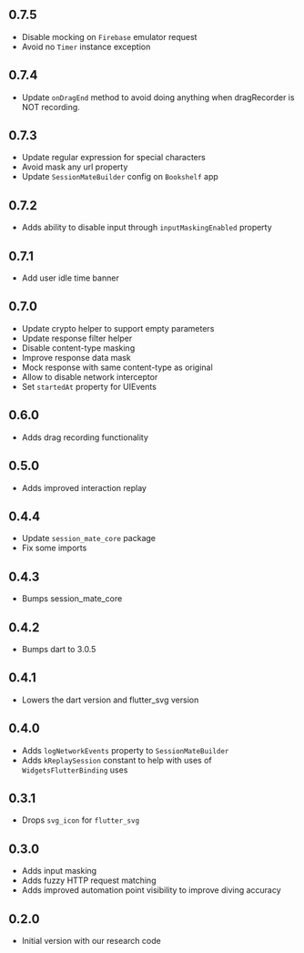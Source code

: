 ## 0.7.5

- Disable mocking on `Firebase` emulator request
- Avoid no `Timer` instance exception

## 0.7.4

- Update `onDragEnd` method to avoid doing anything when dragRecorder is NOT recording.

## 0.7.3

- Update regular expression for special characters
- Avoid mask any url property
- Update `SessionMateBuilder` config on `Bookshelf` app

## 0.7.2

- Adds ability to disable input through `inputMaskingEnabled` property

## 0.7.1

- Add user idle time banner

## 0.7.0

- Update crypto helper to support empty parameters
- Update response filter helper
- Disable content-type masking
- Improve response data mask
- Mock response with same content-type as original
- Allow to disable network interceptor
- Set `startedAt` property for UIEvents

## 0.6.0

- Adds drag recording functionality

## 0.5.0

- Adds improved interaction replay

## 0.4.4

- Update `session_mate_core` package
- Fix some imports

## 0.4.3

- Bumps session_mate_core

## 0.4.2

- Bumps dart to 3.0.5

## 0.4.1

- Lowers the dart version and flutter_svg version

## 0.4.0

- Adds `logNetworkEvents` property to `SessionMateBuilder`
- Adds `kReplaySession` constant to help with uses of `WidgetsFlutterBinding` uses

## 0.3.1

- Drops `svg_icon` for `flutter_svg`

## 0.3.0

- Adds input masking
- Adds fuzzy HTTP request matching
- Adds improved automation point visibility to improve diving accuracy

## 0.2.0

- Initial version with our research code